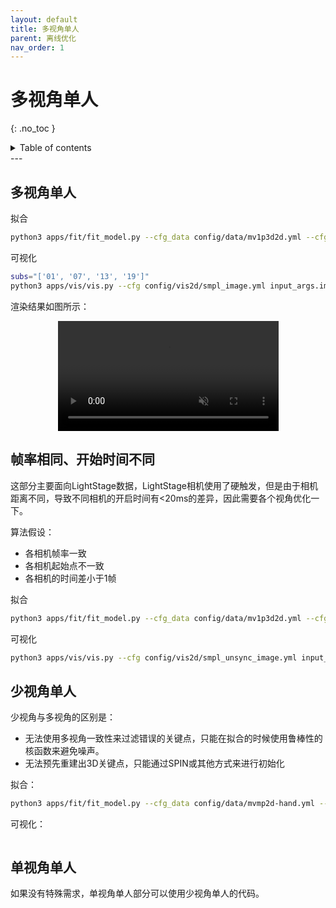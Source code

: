 ```yaml
---
layout: default
title: 多视角单人
parent: 离线优化
nav_order: 1
---
```


# 多视角单人
{: .no_toc }

<details close markdown="block">
  <summary>
    Table of contents
  </summary>
  {: .text-delta }
1. TOC
{:toc}
</details>
---

## 多视角单人
拟合
```bash
python3 apps/fit/fit_model.py --cfg_data config/data/mv1p3d2d.yml --cfg_model config/model/smpl_neutral.yml --cfg_exp config/optimize/mv1p.yml --out ${out} --opt_data k2d ${data}/output/keypoints2d k3d ${data}/output/keypoints3d camera ${data}
```

可视化

```bash
subs="['01', '07', '13', '19']"
python3 apps/vis/vis.py --cfg config/vis2d/smpl_image.yml input_args.images ${data} input_args.subs ${subs} result_args.skel_path ${out}/smpl output_args.out ${out}/mesh input_args.scale 0.5
```

渲染结果如图所示：

<div align="center">
<video width="70%" playsinline="" autoplay="autoplay" loop="loop" preload="" muted=""><source src="../images/fit/mv1p/mv1p-smpl.mp4" type="video/mp4">
</video>
</div>

## 帧率相同、开始时间不同

这部分主要面向LightStage数据，LightStage相机使用了硬触发，但是由于相机距离不同，导致不同相机的开启时间有<20ms的差异，因此需要各个视角优化一下。

算法假设：
- 各相机帧率一致
- 各相机起始点不一致
- 各相机的时间差小于1帧

拟合

```bash
python3 apps/fit/fit_model.py --cfg_data config/data/mv1p3d2d.yml --cfg_model config/model/smpl_neutral.yml --cfg_exp config/optimize/mv1p-unsync.yml --out ${out} --opt_data k2d ${data}/output/keypoints2d k3d ${data}/output/keypoints3d camera ${data} --write_mv
```

可视化

```bash
python3 apps/vis/vis.py --cfg config/vis2d/smpl_unsync_image.yml input_args.images ${data} subs ${subs} result_args.skel_path ${out}/smpl output_args.out ${out}/mesh-unsync input_args.scale 1
```

## 少视角单人
少视角与多视角的区别是：
- 无法使用多视角一致性来过滤错误的关键点，只能在拟合的时候使用鲁棒性的核函数来避免噪声。
- 无法预先重建出3D关键点，只能通过SPIN或其他方式来进行初始化

拟合：

```bash
python3 apps/fit/fit_model.py --cfg_data config/data/mvmp2d-hand.yml --cfg_model config/model/smplh_male.yml --cfg_exp config/multistage/sv1p-hand.yml --out ${out} --opt_data k2d ${data}/annots camera ${data} --opt_exp cache ${data}/output/spin
```

可视化：

```bash

```

## 单视角单人

如果没有特殊需求，单视角单人部分可以使用少视角单人的代码。
